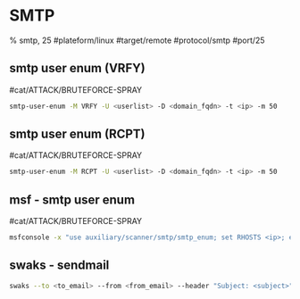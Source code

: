 # SMTP

% smtp, 25
#plateform/linux  #target/remote  #protocol/smtp #port/25

## smtp user enum (VRFY)
#cat/ATTACK/BRUTEFORCE-SPRAY 
```bash
smtp-user-enum -M VRFY -U <userlist> -D <domain_fqdn> -t <ip> -m 50
```

## smtp user enum (RCPT)
#cat/ATTACK/BRUTEFORCE-SPRAY 
```bash
smtp-user-enum -M RCPT -U <userlist> -D <domain_fqdn> -t <ip> -m 50
```

## msf - smtp user enum
#cat/ATTACK/BRUTEFORCE-SPRAY 
```bash
msfconsole -x "use auxiliary/scanner/smtp/smtp_enum; set RHOSTS <ip>; exploit"
```


## swaks - sendmail
```bash
swaks --to <to_email> --from <from_email> --header "Subject: <subject>" --body "<body>" --server <smtp_server_fqdn>
```